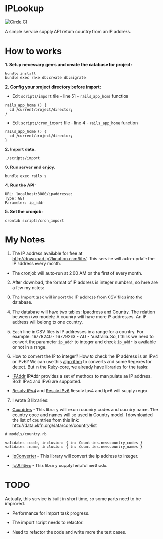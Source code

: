 # IPLookup

[![Circle CI](https://circleci.com/gh/vinhnglx/iplookup.svg?style=svg)](https://circleci.com/gh/vinhnglx/iplookup)

A simple service supply API return country from an IP address.

# How to works

**1. Setup necessary gems and create the database for project:**

```
bundle install
bundle exec rake db:create db:migrate
```

**2. Config your project directory before import:**

- Edit `scripts/import` file - line 51 - `rails_app_home` function

```
rails_app_home () {
  cd /current/project/directory
}
```

- Edit `scripts/cron_import` file - line 4 - `rails_app_home` function

```
rails_app_home () {
  cd /current/project/directory
}
```

**2. Import data:**

```
./scripts/import
```

**3. Run server and enjoy:**

```
bundle exec rails s
```

**4. Run the API:**

```
URL: localhost:3000/ipaddresses
Type: GET
Parameter: ip_addr
```

**5. Set the cronjob:**

```
crontab scripts/cron_import
```

# My Notes

1. The IP address available for free at http://download.ip2location.com/lite/. This service will auto-update the IP address every month.
  - The cronjob will auto-run at 2:00 AM on the first of every month.

2. After download, the format of IP address is integer numbers, so here are a few my notes:

3. The Import task will import the IP address from CSV files into the database.

4. The database will have two tables: Ipaddress and Country. The relation between two models: A country will have more IP addresses. An IP address will belong to one country.

5. Each line in CSV files is IP addresses in a range for a country. For example: 16778240 - 16779263 - AU - Australia. So, I think we need to convert the parameter `ip_addr` to integer and check `ip_addr` is available or not in a range.

6. How to convert the IP to integer? How to check the IP address is an IPv4 or IPv6? We can use this [algorithm](http://www.mkyong.com/java/java-convert-ip-address-to-decimal-number/) to converts and some Regexes for detect. But in the Ruby-core, we already have libraries for the tasks:

  - [IPAddr](http://docs.ruby-lang.org/en/2.2.0/IPAddr.html) IPAddr provides a set of methods to manipulate an IP address. Both IPv4 and IPv6 are supported.

  - [Resolv IPv4](http://docs.ruby-lang.org/en/2.2.0/Resolv/IPv4.html) and [Resolv IPv6](http://docs.ruby-lang.org/en/2.2.0/Resolv/IPv6.html) Resolv Ipv4 and Ipv6 will supply regex.

7. I wrote 3 libraries:

  - [Countries](lib/countries.rb) - This library will return country codes and country name. The country code and names will be used in Country model. I downloaded the list of countries from this link: http://data.okfn.org/data/core/country-list

  ```
  # models/country.rb

  validates :code, inclusion: { in: Countries.new.country_codes }
  validates :name, inclusion: { in: Countries.new.country_names }
  ```

  - [IpConverter](lib/ip_converter.rb) - This library will convert the ip address to integer.

  - [IpUtilities](lib/ip_utilities.rb) - This library supply helpful methods.

# TODO

Actually, this service is built in short time, so some parts need to be improved.

- Performance for import task progress.

- The import script needs to refactor.

- Need to refactor the code and write more the test cases.
